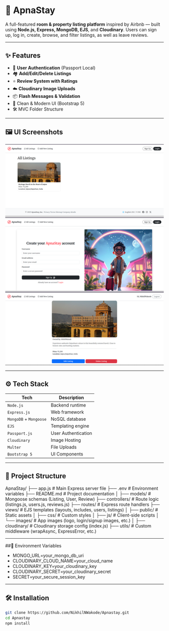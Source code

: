 # 🧭 ApnaStay

A full-featured **room & property listing platform** inspired by Airbnb — built using **Node.js, Express, MongoDB, EJS**, and **Cloudinary**. Users can sign up, log in, create, browse, and filter listings, as well as leave reviews.

---

## ✨ Features

- 🔐 **User Authentication** (Passport Local)
- 🏘️ **Add/Edit/Delete Listings**
- ⭐ **Review System with Ratings**
- ☁️ **Cloudinary Image Uploads**
- 📦 **Flash Messages & Validation**
- 💬 Clean & Modern UI (Bootstrap 5)
- 🛠️ MVC Folder Structure

---

## 🖼️ UI Screenshots 

 ![Home](./public/images/home.png) 
 ![Listing](./public/images/signup.png) 
 ![Review](./public/images/show.png) 

---

## ⚙️ Tech Stack

| Tech | Description |
|------|-------------|
| `Node.js` | Backend runtime |
| `Express.js` | Web framework |
| `MongoDB` + `Mongoose` | NoSQL database |
| `EJS` | Templating engine |
| `Passport.js` | User Authentication |
| `Cloudinary` | Image Hosting |
| `Multer` | File Uploads |
| `Bootstrap 5` | UI Components |

---

## 📂 Project Structure

ApnaStay/
├── app.js                # Main Express server file
├── .env                  # Environment variables
├── README.md             # Project documentation
│
├── models/               # Mongoose schemas (Listing, User, Review)
├── controllers/          # Route logic (listings.js, users.js, reviews.js)
├── routes/               # Express route handlers
├── views/                # EJS templates (layouts, includes, users, listings)
│
├── public/               # Static assets
│   ├── css/              # Custom styles
│   ├── js/               # Client-side scripts
│   └── images/           # App images (logo, login/signup images, etc.)
│
├── cloudinary/           # Cloudinary storage config (index.js)
├── utils/                # Custom middleware (wrapAsync, ExpressError, etc.)


---

##🔐 Environment Variables

- MONGO_URL=your_mongo_db_uri   
- CLOUDINARY_CLOUD_NAME=your_cloud_name
- CLOUDINARY_KEY=your_cloudinary_key
- CLOUDINARY_SECRET=your_cloudinary_secret
- SECRET=your_secure_session_key

---

## 🛠️ Installation

```bash
git clone https://github.com/NikhilNWakode/Apnastay.git
cd Apnastay
npm install
